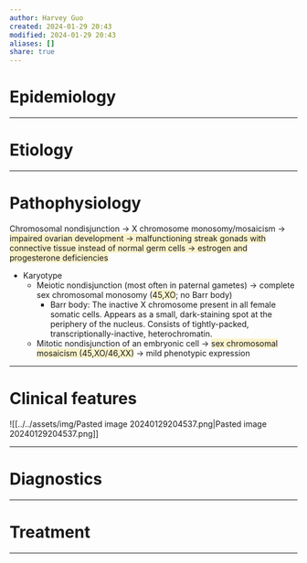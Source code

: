 ```yaml
---
author: Harvey Guo
created: 2024-01-29 20:43
modified: 2024-01-29 20:43
aliases: []
share: true
---
```


# Epidemiology


---
# Etiology


---
# Pathophysiology
 Chromosomal nondisjunction → X chromosome monosomy/mosaicism → <span style="background:rgba(240, 200, 0, 0.2)">impaired ovarian development → malfunctioning streak gonads with connective tissue instead of normal germ cells → estrogen and progesterone deficiencies</span>
- Karyotype
	- Meiotic nondisjunction (most often in paternal gametes) → complete sex chromosomal monosomy (<span style="background:rgba(240, 200, 0, 0.2)">45,XO</span>; no Barr body)
		- Barr body: The inactive X chromosome present in all female somatic cells. Appears as a small, dark-staining spot at the periphery of the nucleus. Consists of tightly-packed, transcriptionally-inactive, heterochromatin.
	- Mitotic nondisjunction of an embryonic cell → <span style="background:rgba(240, 200, 0, 0.2)">sex chromosomal mosaicism (45,XO/46,XX)</span> → mild phenotypic expression

---
# Clinical features
![[../../assets/img/Pasted image 20240129204537.png|Pasted image 20240129204537.png]]

---
# Diagnostics


---
# Treatment


---
